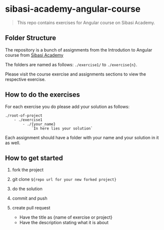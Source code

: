# sibasi-academy-angular-course #

> This repo contains exercises for Angular course on Sibasi Academy.

## Folder Structure #

The repository is a bunch of assignments from the Introdution to Angular course from [Sibasi Academy](https://academy.sibasi.com/)

The folders are named as follows: `./exercise1/` to `./exercise{n}`.

Please visit the course exercise and assignments sections to view the respective exercise.

## How to do the exercises ##

For each exercise you do please add your solution as follows:

```
./root-of-project
	- ./exercise1
		- ./{your_name}
			`In here lies your solution`
```

Each assignment should have a folder with your name and your solution in it as well.


## How to get started ##

1. fork the project
2. git clone `${repo url for your new forked project}`
3. do the solution
4. commit and push
5. create pull request

	- Have the title as {name of exercise or project}
	- Have the description stating what it is about